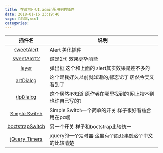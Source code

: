 ```yaml
---
title: 在改写H-UI.admin所用到的插件
date: 2018-01-16 23:19:40
tags: [前端,css]
categories:
---
```


|插件名|说明|
|:--:|--|
|[sweetAlert](http://mishengqiang.com/sweetalert/)|Alert 美化插件|
|[sweetAlert2](https://github.com/sweetalert2/sweetalert2)|这是2代 效果更华丽些|
|[layer](http://layer.layui.com/)|弹出框 这个和上面的 alert其实效果是差不多的|
|[artDialog](http://aui.github.io/artDialog/)|这个是我好久以前就知道的,都忘记了 居然今天又看到了|
|[tipDialog]()|这个居然不知道 原作者在哪里找到的 网上搜不到 也许自己写的?|
|[Simple Switch](http://www.jq22.com/yanshi8850)|Simple Switch一个简单的开关 样子很好看适合用在pc端|
|[bootstrapSwitch](http://www.bootcss.com/p/bootstrap-switch/)|另一个开关 样子和bootstrap比较统一|
|[jQuery Timers](http://jquerytimer.com/)|jquery的一个定时器 这里有个[简介事例](http://www.jq22.com/jquery-info148)这个中文的比较清楚|